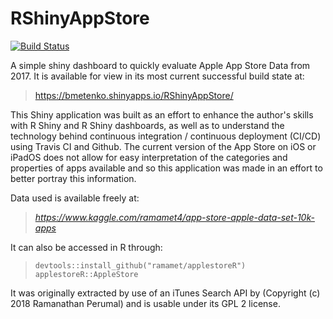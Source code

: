 # RShinyAppStore

[![Build Status](https://travis-ci.org/bmetenko/RShinyAppStore.svg?branch=master)](https://travis-ci.org/bmetenko/RShinyAppStore)


A simple shiny dashboard to quickly evaluate Apple App Store Data from 2017.
It is available for view in its most current successful build state at:
> https://bmetenko.shinyapps.io/RShinyAppStore/

This Shiny application was built as an effort to enhance the author's skills with R Shiny and R Shiny dashboards, as well as to understand the technology behind continuous integration / continuous deployment (CI/CD) using Travis CI and Github. The current version of the App Store on iOS or iPadOS does not allow for easy interpretation of the categories and properties of apps available and so this application was made in an effort to better portray this information.

Data used is available freely at:

  >_https://www.kaggle.com/ramamet4/app-store-apple-data-set-10k-apps_
  
It can also be accessed in R through:

  >`devtools::install_github("ramamet/applestoreR")`
  >`applestoreR::AppleStore`
 
It was originally extracted by use of an iTunes Search API by
(Copyright (c) 2018 Ramanathan Perumal) and is usable under its GPL 2 license.
